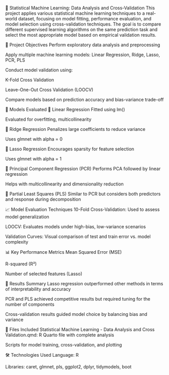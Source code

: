 🤖 Statistical Machine Learning: Data Analysis and Cross-Validation
This project applies various statistical machine learning techniques to a real-world dataset, focusing on model fitting, performance evaluation, and model selection using cross-validation techniques. The goal is to compare different supervised learning algorithms on the same prediction task and select the most appropriate model based on empirical validation results.

📌 Project Objectives
Perform exploratory data analysis and preprocessing

Apply multiple machine learning models: Linear Regression, Ridge, Lasso, PCR, PLS

Conduct model validation using:

K-Fold Cross Validation

Leave-One-Out Cross Validation (LOOCV)

Compare models based on prediction accuracy and bias-variance trade-off

🧠 Models Evaluated
🔹 Linear Regression
Fitted using lm()

Evaluated for overfitting, multicollinearity

🔹 Ridge Regression
Penalizes large coefficients to reduce variance

Uses glmnet with alpha = 0

🔹 Lasso Regression
Encourages sparsity for feature selection

Uses glmnet with alpha = 1

🔹 Principal Component Regression (PCR)
Performs PCA followed by linear regression

Helps with multicollinearity and dimensionality reduction

🔹 Partial Least Squares (PLS)
Similar to PCR but considers both predictors and response during decomposition

📈 Model Evaluation Techniques
10-Fold Cross-Validation: Used to assess model generalization

LOOCV: Evaluates models under high-bias, low-variance scenarios

Validation Curves: Visual comparison of test and train error vs. model complexity

📊 Key Performance Metrics
Mean Squared Error (MSE)

R-squared (R²)

Number of selected features (Lasso)

🔬 Results Summary
Lasso regression outperformed other methods in terms of interpretability and accuracy

PCR and PLS achieved competitive results but required tuning for the number of components

Cross-validation results guided model choice by balancing bias and variance

📁 Files Included
Statistical Machine Learning - Data Analysis and Cross Validation.qmd: R Quarto file with complete analysis

Scripts for model training, cross-validation, and plotting

🛠️ Technologies Used
Language: R

Libraries: caret, glmnet, pls, ggplot2, dplyr, tidymodels, boot
